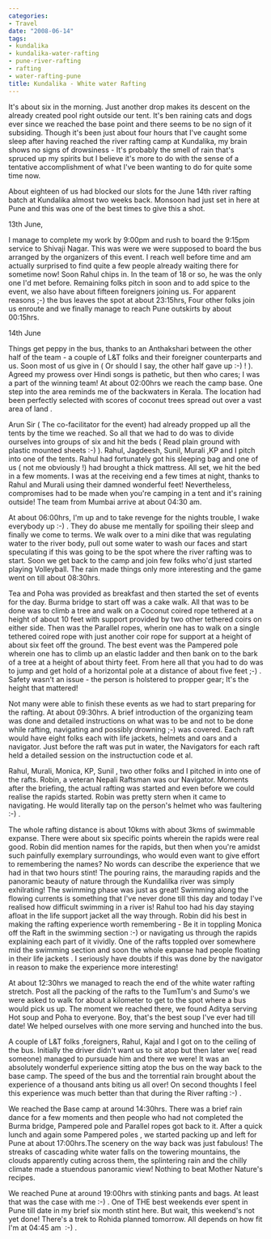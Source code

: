 ```yaml
---
categories:
- Travel
date: "2008-06-14"
tags:
- kundalika
- kundalika-water-rafting
- pune-river-rafting
- rafting
- water-rafting-pune
title: Kundalika - White water Rafting
---
```


It's about six in the morning. Just another drop makes its descent on the already created pool right outside our tent. It's ben raining cats and dogs ever since we reached the base point and there seems to be no sign of it subsiding. Though it's been just about four hours that I've caught some sleep after having reached the river rafting camp at Kundalika, my brain shows no signs of drowsiness - It's probably the smell of rain that's spruced up my spirits but I believe it's more to do with the sense of a tentative accomplishment of what I've been wanting to do for quite some time now.

About eighteen of us had blocked our slots for the June 14th river rafting batch at Kundalika almost two weeks back. Monsoon had just set in here at Pune and this was one of the best times to give this a shot.

13th June,

I manage to complete my work by 9:00pm and rush to board the 9:15pm service to Shivaji Nagar. This was were we were supposed to board the bus arranged by the organizers of this event. I reach well before time and am actually surprised to find quite a few people already waiting there for sometime now! Soon Rahul chips in. In the team of 18 or so, he was the only one I'd met before. Remaining folks pitch in soon and to add spice to the event, we also have about fifteen foreigners joining us. For apparent reasons ;-) the bus leaves the spot at about 23:15hrs, Four other folks join us enroute and we finally manage to reach Pune outskirts by about 00:15hrs.

14th June

Things get peppy in the bus, thanks to an Anthakshari between the other half of the team - a couple of L&T folks and their foreigner counterparts and us. Soon most of us give in ( Or should I say, the other half gave up :-) ! ). Agreed my prowess over Hindi songs is pathetic, but then who cares; I was a part of the winning team! At about 02:00hrs we reach the camp base. One step into the area reminds me of the backwaters in Kerala. The location had been perfectly selected with scores of coconut trees spread out over a vast area of land .

Arun Sir ( The co-facilitator for the event) had already propped up all the tents by the time we reached. So all that we had to do was to divide ourselves into groups of six and hit the beds ( Read plain ground with plastic mounted sheets :-) ). Rahul, Jagdeesh, Sunil, Murali ,KP and I pitch into one of the tents. Rahul had fortunately got his sleeping bag and one of us ( not me obviously !) had brought a thick mattress. All set, we hit the bed in a few moments. I was at the receiving end a few times at night, thanks to Rahul and Murali using their damned wonderful feet! Nevertheless, compromises had to be made when you're camping in a tent and it's raining outside! The team from Mumbai arrive at about 04:30 am.

At about 06:00hrs, I'm up and to take revenge for the nights trouble, I wake everybody up :-) . They do abuse me mentally for spoiling their sleep and finally we come to terms. We walk over to a mini dike that was regulating water to the river body, pull out some water to wash our faces and start speculating if this was going to be the spot where the river rafting was to start. Soon we get back to the camp and join few folks who'd just started playing Volleyball. The rain made things only more interesting and the game went on till about 08:30hrs.

Tea and Poha was provided as breakfast and then started the set of events for the day. Burma bridge to start off was a cake walk. All that was to be done was to climb a tree and walk on a Coconut coired rope tethered at a height of about 10 feet with support provided by two other tethered coirs on either side. Then was the Parallel ropes, wherin one has to walk on a single tethered coired rope with just another coir rope for support at a height of about six feet off the ground. The best event was the Pampered pole wherein one has to climb up an elastic ladder and then bank on to the bark of a tree at a height of about thirty feet. From here all that you had to do was to jump and get hold of a horizontal pole at a distance of about five feet ;-) . Safety wasn't an issue - the person is holstered to propper gear; It's the height that mattered!

Not many were able to finish these events as we had to start preparing for the rafting. At about 09:30hrs. A brief introduction of the organizing team was done and detailed instructions on what was to be and not to be done while rafting, navigating and possibly drowning ;-) was covered. Each raft would have eight folks each with life jackets, helmets and oars and a navigator. Just before the raft was put in water, the Navigators for each raft held a detailed session on the instructuction code et al.

Rahul, Murali, Monica, KP, Sunil , two other folks and I pitched in into one of the rafts. Robin, a veteran Nepali Raftsman was our Navigator. Moments after the briefing, the actual rafting was started and even before we could realise the rapids started. Robin was pretty stern when it came to navigating. He would literally tap on the person's helmet who was faultering :-) .

The whole rafting distance is about 10kms with about 3kms of swimmable expanse. There were about six specific points wherein the rapids were real good. Robin did mention names for the rapids, but then when you're amidst such painfully exemplary surroundings, who would even want to give effort to remembering the names? No words can describe the experience that we had in that two hours stint! The pouring rains, the marauding rapids and the panoramic beauty of nature through the Kundalilka river was simply exhilrating! The swimming phase was just as great! Swimming along the flowing currents is something that I've never done till this day and today I've realised how difficult swimming in a river is! Rahul too had his day staying afloat in the life support jacket all the way through. Robin did his best in making the rafting experience worth remembering - Be it in toppling Monica off the Raft in the swimming section :-) or navigating us through the rapids explaining each part of it vividly. One of the rafts toppled over somewhere mid the swimming section and soon the whole expanse had people floating in their life jackets . I seriously have doubts if this was done by the navigator in reason to make the experience more interesting!

At about 12:30hrs we managed to reach the end of the white water rafting stretch. Post all the packing of the rafts to the TumTum's and Sumo's we were asked to walk for about a kilometer to get to the spot where a bus would pick us up. The moment we reached there, we found Aditya serving Hot soup and Poha to everyone. Boy, that's the best soup I've ever had till date! We helped ourselves with one more serving and hunched into the bus.

A couple of L&T folks ,foreigners, Rahul, Kajal and I got on to the ceiling of the bus. Initially the driver didn't want us to sit atop but then later we( read someone) managed to pursuade him and there we were! It was an absolutely wonderful experience sitting atop the bus on the way back to the base camp. The speed of the bus and the torrential rain brought about the experience of a thousand ants biting us all over! On second thoughts I feel this experience was much better than that during the River rafting :-) .

We reached the Base camp at around 14:30hrs. There was a brief rain dance for a few moments and then people who had not completed the Burma bridge, Pampered pole and Parallel ropes got back to it. After a quick lunch and again some Pampered poles , we started packing up and left for Pune at about 17:00hrs.The scenery on the way back was just fabulous! The streaks of cascading white water falls on the towering mountains, the clouds apparently cuting across them, the splintering rain and the chilly climate made a stuendous panoramic view! Nothing to beat Mother Nature's recipes.

We reached Pune at around 19:00hrs with stinking pants and bags. At least that was the case with me :-) . One of THE best weekends ever spent in Pune till date in my brief six month stint here. But wait, this weekend's not yet done! There's a trek to Rohida planned tomorrow. All depends on how fit I'm at 04:45 am  :-) .
